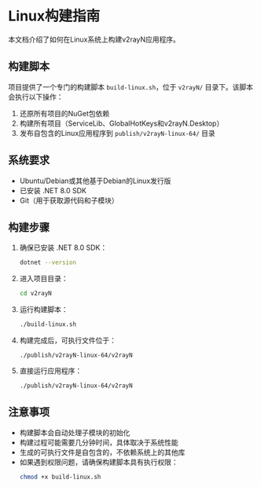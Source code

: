 # Linux构建指南

本文档介绍了如何在Linux系统上构建v2rayN应用程序。

## 构建脚本

项目提供了一个专门的构建脚本 `build-linux.sh`，位于 `v2rayN/` 目录下。该脚本会执行以下操作：

1. 还原所有项目的NuGet包依赖
2. 构建所有项目（ServiceLib、GlobalHotKeys和v2rayN.Desktop）
3. 发布自包含的Linux应用程序到 `publish/v2rayN-linux-64/` 目录

## 系统要求

- Ubuntu/Debian或其他基于Debian的Linux发行版
- 已安装 .NET 8.0 SDK
- Git（用于获取源代码和子模块）

## 构建步骤

1. 确保已安装 .NET 8.0 SDK：
   ```bash
   dotnet --version
   ```

2. 进入项目目录：
   ```bash
   cd v2rayN
   ```

3. 运行构建脚本：
   ```bash
   ./build-linux.sh
   ```

4. 构建完成后，可执行文件位于：
   ```
   ./publish/v2rayN-linux-64/v2rayN
   ```

5. 直接运行应用程序：
   ```bash
   ./publish/v2rayN-linux-64/v2rayN
   ```

## 注意事项

- 构建脚本会自动处理子模块的初始化
- 构建过程可能需要几分钟时间，具体取决于系统性能
- 生成的可执行文件是自包含的，不依赖系统上的其他库
- 如果遇到权限问题，请确保构建脚本具有执行权限：
  ```bash
  chmod +x build-linux.sh
  ```